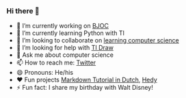 ### Hi there 👋

- 🔭 I’m currently working on [BJOC](https://www.bjoc.nl)
- 🌱 I’m currently learning Python with TI
- 👯 I’m looking to collaborate on [learning computer science](https://www.ieni.org)
- 🤔 I’m looking for help with [TI Draw](https://ieni.org/nieuws/Mathe-Magische-Kunst/)
- 💬 Ask me about computer science
- 📫 How to reach me: [Twitter](https://www.twitter.com/moorlag)
- 😄 Pronouns: He/his
- ❤️ Fun projects [Markdown Tutorial in Dutch](https://www.markdowntutorial.com/nl/), [Hedy](https://www.hedycode.com)
- ⚡ Fun fact: I share my birthday with Walt Disney!

